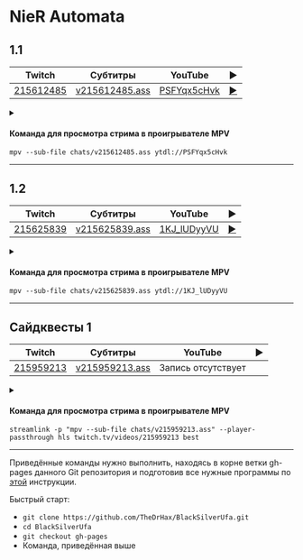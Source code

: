 <!-- video.js -->
<link href="https://cdnjs.cloudflare.com/ajax/libs/video.js/6.3.3/video-js.css" rel="stylesheet">
<script src="https://cdnjs.cloudflare.com/ajax/libs/video.js/6.3.3/video.js"></script>
<!-- videojs-youtube -->
<script src="https://cdnjs.cloudflare.com/ajax/libs/videojs-youtube/2.4.1/Youtube.js"></script>
<!-- libjass -->
<link href="https://cdn.jsdelivr.net/npm/libjass@0.11.0/libjass.css" rel="stylesheet">
<script src="https://cdn.jsdelivr.net/npm/libjass@0.11.0/libjass.js"></script>
<!-- videojs-ass -->
<link href="https://cdn.jsdelivr.net/npm/videojs-ass@0.8.0/src/videojs.ass.css" rel="stylesheet">
<script src="https://cdn.jsdelivr.net/npm/videojs-ass@0.8.0/src/videojs.ass.js"></script>
<!-- videojs-resolution-switcher -->
<script src="https://cdn.jsdelivr.net/npm/videojs-resolution-switcher@0.4.2/lib/videojs-resolution-switcher.min.js"></script>

<script>
function createPlayer(id, youtube, twitch) {
  videojs(id, {
    controls: true,
    nativeControlsForTouch: false,
    width: 640,
    height: 360,
    fluid: true,
    plugins: {
      ass: {
        src: ["../chats/v" + twitch + ".ass"],
        delay: -0.1,
      },
      videoJsResolutionSwitcher: {
        default: 'high',
        dynamicLabel: true
      }
    },
    techOrder: ["youtube"],
    sources: [{
      "type": "video/youtube",
      "src": "https://www.youtube.com/watch?v=" + youtube
    }]
  });
}
</script>

<style>
  .main-content {
    padding: 2rem;
    max-width: 72rem;
  }
</style>

# NieR Automata

## 1.1

| Twitch | Субтитры | YouTube | ▶ |
| ------ | -------- | ------- | - |
| [215612485](https://www.twitch.tv/videos/215612485) | [v215612485.ass](../chats/v215612485.ass) | [PSFYqx5cHvk](https://www.youtube.com/watch?v=PSFYqx5cHvk) | <a href="/src/player.html?v=PSFYqx5cHvk&s=215612485" onclick="return openPlayer215612485()">▶</a> |

<script>
  function openPlayer215612485() {
    createPlayer("player-PSFYqx5cHvk", "PSFYqx5cHvk", "215612485");
    document.getElementById("spoiler-PSFYqx5cHvk").click();
    return false;
  }
</script>

<details>
  <summary id="spoiler-PSFYqx5cHvk"></summary>

  <div class="player-wrapper" style="margin-top: 32px">
    <video
      id="player-PSFYqx5cHvk"
      class="video-js vjs-default-skin vjs-big-play-centered" />
  </div>
</details>

#### Команда для просмотра стрима в проигрывателе MPV

```
mpv --sub-file chats/v215612485.ass ytdl://PSFYqx5cHvk
```

----
## 1.2

| Twitch | Субтитры | YouTube | ▶ |
| ------ | -------- | ------- | - |
| [215625839](https://www.twitch.tv/videos/215625839) | [v215625839.ass](../chats/v215625839.ass) | [1KJ_lUDyyVU](https://www.youtube.com/watch?v=1KJ_lUDyyVU) | <a href="/src/player.html?v=1KJ_lUDyyVU&s=215625839" onclick="return openPlayer215625839()">▶</a> |

<script>
  function openPlayer215625839() {
    createPlayer("player-1KJ_lUDyyVU", "1KJ_lUDyyVU", "215625839");
    document.getElementById("spoiler-1KJ_lUDyyVU").click();
    return false;
  }
</script>

<details>
  <summary id="spoiler-1KJ_lUDyyVU"></summary>

  <div class="player-wrapper" style="margin-top: 32px">
    <video
      id="player-1KJ_lUDyyVU"
      class="video-js vjs-default-skin vjs-big-play-centered" />
  </div>
</details>

#### Команда для просмотра стрима в проигрывателе MPV

```
mpv --sub-file chats/v215625839.ass ytdl://1KJ_lUDyyVU
```

----
## Сайдквесты 1

| Twitch | Субтитры | YouTube | ▶ |
| ------ | -------- | ------- | - |
| [215959213](https://www.twitch.tv/videos/215959213) | [v215959213.ass](../chats/v215959213.ass) | Запись отсутствует |  |

<script>
  function openPlayer215959213() {
    createPlayer("player-NULL", "NULL", "215959213");
    document.getElementById("spoiler-NULL").click();
    return false;
  }
</script>

<details>
  <summary id="spoiler-NULL"></summary>

  <div class="player-wrapper" style="margin-top: 32px">
    <video
      id="player-NULL"
      class="video-js vjs-default-skin vjs-big-play-centered" />
  </div>
</details>

#### Команда для просмотра стрима в проигрывателе MPV

```
streamlink -p "mpv --sub-file chats/v215959213.ass" --player-passthrough hls twitch.tv/videos/215959213 best
```

----

Приведённые команды нужно выполнить, находясь в корне ветки gh-pages данного Git репозитория и подготовив все нужные программы по [этой](../tutorials/watch-online.md) инструкции.

Быстрый старт:
* `git clone https://github.com/TheDrHax/BlackSilverUfa.git`
* `cd BlackSilverUfa`
* `git checkout gh-pages`
* Команда, приведённая выше

